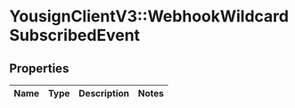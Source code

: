 # YousignClientV3::WebhookWildcardSubscribedEvent

## Properties
Name | Type | Description | Notes
------------ | ------------- | ------------- | -------------

